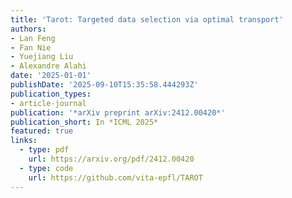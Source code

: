 ```yaml
---
title: 'Tarot: Targeted data selection via optimal transport'
authors:
- Lan Feng
- Fan Nie
- Yuejiang Liu
- Alexandre Alahi
date: '2025-01-01'
publishDate: '2025-09-10T15:35:58.444293Z'
publication_types:
- article-journal
publication: '*arXiv preprint arXiv:2412.00420*'
publication_short: In *ICML 2025*
featured: true
links:
  - type: pdf
    url: https://arxiv.org/pdf/2412.00420
  - type: code
    url: https://github.com/vita-epfl/TAROT
---
```

